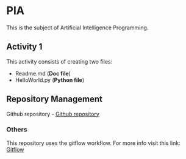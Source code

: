 # PIA

This is the subject of Artificial Intelligence Programming.

## Activity 1

This activity consists of creating two files: 
- Readme.md (**Doc file**)
- HelloWorld.py (**Python file**)

## Repository Management

Github repository - [Github repository](https://github.com/inmap1925/pia)

### Others

This repository uses the gitflow workflow. 
For more info visit this link: [Gitflow](https://www.atlassian.com/es/git/tutorials/comparing-workflows/gitflow-workflow)

